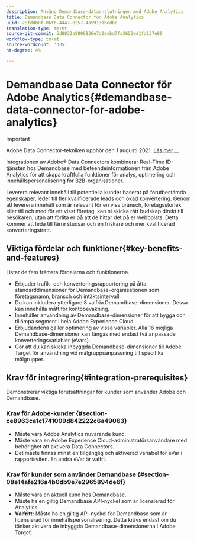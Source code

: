 ```yaml
---
description: Använd Demandbase-dataanslutningen med Adobe Analytics.
title: Demandbase Data Connector för Adobe Analytics
uuid: 28fddb8f-06f6-4447-8257-4a59131bedbe
translation-type: tm+mt
source-git-commit: 5d8032a9806836e7d0ecbd7fa3652ed1fd137e89
workflow-type: tm+mt
source-wordcount: '335'
ht-degree: 4%

---
```



# Demandbase Data Connector för Adobe Analytics{#demandbase-data-connector-for-adobe-analytics}

>[!IMPORTANT]
>
>Adobe Data Connector-tekniken upphör den 1 augusti 2021. [Läs mer …](/help/import/data-connectors/data-connectors-eol.md)

Integrationen av Adobe® Data Connectors kombinerar Real-Time ID-tjänsten hos Demandbase med beteendeinformationen från Adobe Analytics för att skapa kraftfulla funktioner för analys, optimering och innehållspersonalisering för B2B-organisationer.

Leverera relevant innehåll till potentiella kunder baserat på förutbestämda egenskaper, leder till fler kvalificerade leads och ökad konvertering. Genom att leverera innehåll som är relevant för en viss bransch, företagsstorlek eller till och med för ett visst företag, kan ni skicka rätt budskap direkt till besökaren, utan att förlita er på att de hittar det på er webbplats. Detta kommer att leda till färre studsar och en friskare och mer kvalificerad konverteringstratt.

## Viktiga fördelar och funktioner{#key-benefits-and-features}

Listar de fem främsta fördelarna och funktionerna.

* Erbjuder trafik- och konverteringsrapportering på åtta standarddimensioner för Demandbase-organisationen som företagsnamn, bransch och intäktsintervall.
* Du kan inkludera ytterligare 8 valfria Demandbase-dimensioner. Dessa kan innehålla mått för kontobevakning.
* Innehåller användning av Demandbase-dimensioner för att bygga och tillämpa segment i hela Adobe Experience Cloud.
* Erbjudandena gäller optimering av vissa variabler. Alla 16 möjliga Demandbase-dimensioner kan fångas med endast två anpassade konverteringsvariabler (eVars).
* Gör att du kan skicka inbyggda Demandbase-dimensioner till Adobe Target för användning vid målgruppsanpassning till specifika målgrupper.

## Krav för integrering{#integration-prerequisites}

Demonstrerar viktiga förutsättningar för kunder som använder Adobe och Demandbase.

### Krav för Adobe-kunder {#section-ce8963ca1c1741009d842222c6a49063}

* Måste vara Adobe Analytics nuvarande kund.
* Måste vara en Adobe Experience Cloud-administratörsanvändare med behörighet att aktivera Data Connectors.
* Det måste finnas minst en tillgänglig och aktiverad variabel för eVar i rapportsviten. En andra eVar är valfri.

### Krav för kunder som använder Demandbase {#section-08e14afe216a4b0db9e7e2965894de6f}

* Måste vara en aktuell kund hos Demandbase.
* Måste ha en giltig Demandbase API-nyckel som är licensierad för Analytics.
* **Valfritt:** Måste ha en giltig API-nyckel för Demandbase som är licensierad för innehållspersonalisering. Detta krävs endast om du tänker aktivera de inbyggda Demandbase-dimensionerna i Adobe Target.
